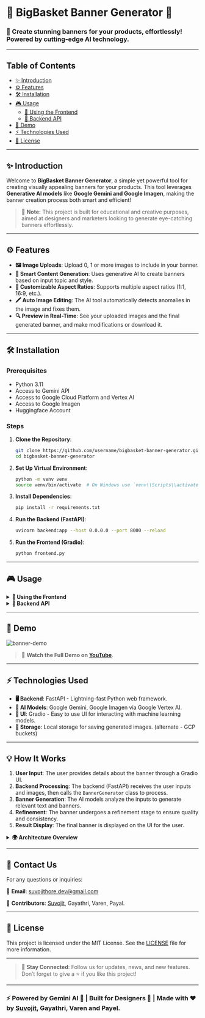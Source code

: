 # 🌟 BigBasket Banner Generator 🌟

### **🚀 Create stunning banners for your products, effortlessly! Powered by cutting-edge AI technology.**

---

## Table of Contents
- [✨ Introduction](#-introduction)
- [⚙️ Features](#%EF%B8%8F-features)
- [🛠️ Installation](#%EF%B8%8F-installation)
- [🎮 Usage](#-usage)
  - [🔹 Using the Frontend](#-using-the-frontend)
  - [🔹 Backend API](#-backend-api)
- [📸 Demo](#-demo)
- [⚡ Technologies Used](#-technologies-used)
- [📜 License](#-license)

---

## ✨ Introduction
Welcome to **BigBasket Banner Generator**, a simple yet powerful tool for creating visually appealing banners for your products. This tool leverages **Generative AI models** like **Google Gemini and Google Imagen**, making the banner creation process both smart and efficient!

> 📌 **Note:** This project is built for educational and creative purposes, aimed at designers and marketers looking to generate eye-catching banners effortlessly.

---

## ⚙️ Features
- **🖼️ Image Uploads**: Upload 0, 1 or more images to include in your banner.
- **📝 Smart Content Generation**: Uses generative AI to create banners based on input topic and style.
- **📐 Customizable Aspect Ratios**: Supports multiple aspect ratios (1:1, 16:9, etc.).
- **🖍️ Auto Image Editing**: The AI tool automatically detects anomalies in the image and fixes them.
- **🔍 Preview in Real-Time**: See your uploaded images and the final generated banner, and make modifications or download it.

---

## 🛠️ Installation

### Prerequisites
- Python 3.11
- Access to Gemini API
- Access to Google Cloud Platform and Vertex AI
- Access to Google Imagen
- Huggingface Account

### Steps
1. **Clone the Repository**:
    ```bash
    git clone https://github.com/username/bigbasket-banner-generator.git
    cd bigbasket-banner-generator
    ```

2. **Set Up Virtual Environment**:
    ```bash
    python -m venv venv
    source venv/bin/activate  # On Windows use `venv\\Scripts\\activate`
    ```

3. **Install Dependencies**:
    ```bash
    pip install -r requirements.txt
    ```

4. **Run the Backend (FastAPI)**:
    ```bash
    uvicorn backend:app --host 0.0.0.0 --port 8000 --reload
    ```

5. **Run the Frontend (Gradio)**:
    ```bash
    python frontend.py
    ```

---

## 🎮 Usage

<details>
  <summary><b>🔹 Using the Frontend</b></summary>
  
  1. **Access the UI**: Open your browser and go to `http://localhost:8000`.
  2. **Enter Topic**: Provide the topic for your banner, including details like product, theme, and colors.
  3. **Upload Images**: Click on the "📸 Upload Images" button to upload images.
  4. **Select Aspect Ratio**: Choose from the dropdown (e.g., `1:1`, `9:16`).
  5. **Generate**: Click on "✨ Generate Banner". Your banner will be generated in less than 50 seconds!

  ![frontend-screenshot](https://via.placeholder.com/800x400?text=Frontend+Screenshot)
  
</details>

<details>
  <summary><b>🔹 Backend API</b></summary>
  
  The backend exposes a RESTful API for generating banners.
  
  - **Endpoint**: `/generate_banner`
  - **Method**: `POST`
  - **Parameters**:
    - `topic`: Banner topic (string)
    - `images`: List of images to include (file upload)
    - `aspect_ratio`: Optional aspect ratio (`1:1`, `9:16`, etc.)
    
  Example cURL command:
  ```bash
  curl -X POST -F "topic=Summer Sale" -F "images=@path/to/image1.jpg" -F "aspect_ratio=16:9" http://localhost:8000/generate_banner
  ```
</details>

---

## 📸 Demo

![banner-demo](https://via.placeholder.com/1200x400?text=Banner+Generator+Demo)

> 🎥 **Watch the Full Demo on [YouTube](https://youtu.be/FRH5ro5l8lQ)**.

---

## ⚡ Technologies Used
- **🖥️ Backend**: FastAPI - Lightning-fast Python web framework.
- **🤖 AI Models**: Google Gemini, Google Imagen via Google Vertex AI.
- **🎨 UI**: Gradio - Easy to use UI for interacting with machine learning models.
- **💾 Storage**: Local storage for saving generated images. (alternate - GCP buckets)

---

## 💡 How It Works

1. **User Input**: The user provides details about the banner through a Gradio UI.
2. **Backend Processing**: The backend (FastAPI) receives the user inputs and images, then calls the `BannerGenerator` class to process.
3. **Banner Generation**: The AI models analyze the inputs to generate relevant text and banners.
4. **Refinement**: The banner undergoes a refinement stage to ensure quality and consistency.
5. **Result Display**: The final banner is displayed on the UI for the user.

<details>
  <summary><b>🌍 Architecture Overview</b></summary>
  
  ![architecture-diagram](https://via.placeholder.com/800x400?text=Architecture+Diagram)
  
  **Components**:
  - **Frontend**: User interaction layer.
  - **Backend**: Handles business logic and processing.
  - **AI Models**: Google Gemini & Imagen for text and image generation.
</details>

---


## 🤝 Contact Us
For any questions or inquiries:

📧 **Email**: suvojithore.dev@gmail.com

👥 **Contributors**: [Suvojit](https://www.linkedin.com/in/suvojith/), Gayathri, Varen, Payal.

---

## 📜 License
This project is licensed under the MIT License. See the [LICENSE](LICENSE) file for more information.

---

> 🔔 **Stay Connected**: Follow us for updates, news, and new features. Don’t forget to give a ⭐ if you like this project!

---

### ⚡ Powered by Gemini AI 🧠 | Built for Designers 🎨 | Made with ❤️ by [Suvojit](https://www.linkedin.com/in/suvojith/), Gayathri, Varen and Payel.
